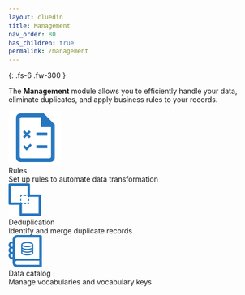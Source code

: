 ```yaml
---
layout: cluedin
title: Management
nav_order: 80
has_children: true
permalink: /management
---
```


{: .fs-6 .fw-300 }

The **Management** module allows you to efficiently handle your data, eliminate duplicates, and apply business rules to your records.

<div class="card-line">
  <div class="card" href="/management/rules">
    <div class="icon"><img src="/assets/icons/rules.svg" alt="rules"/></div>
    <div class="title">Rules</div>
    <div class="content">Set up rules to automate data transformation</div>
  </div>
   <div class="card" href="/management/deduplication">
    <div class="icon"><img src="/assets/icons/deduplication.svg" alt="deduplication"/></div>
    <div class="title">Deduplication</div>
    <div class="content">Identify and merge duplicate records</div>
  </div>
   <div class="card" href="/management/data-catalog">
    <div class="icon"><img src="/assets/icons/data-catalog.svg" alt="data catalog"/></div>
    <div class="title">Data catalog</div>
    <div class="content">Manage vocabularies and vocabulary keys</div>
  </div>
</div>